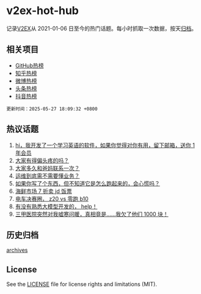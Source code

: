 # v2ex-hot-hub

 记录[V2EX](https://www.v2ex.com/)从 2021-01-06 日至今的热门话题。每小时抓取一次数据，按天[归档](archives)。
 
 ## 相关项目

- [GitHub热榜](https://github.com/it985/github-hot-hub)
- [知乎热榜](https://github.com/it985/zhihu-hot-hub)
- [微博热榜](https://github.com/it985/weibo-hot-hub)
- [头条热榜](https://github.com/it985/toutiao-hot-hub)
- [抖音热榜](https://github.com/it985/douyin-hot-hub)


 `更新时间：2025-05-27 18:09:32 +0800`

## 热议话题

1. [hi，我开发了一个学习英语的软件，如果你觉得对你有用，留下邮箱，送你 1 年会员](https://www.v2ex.com/t/1134547)
1. [大家有得偏头疼的吗？](https://www.v2ex.com/t/1134537)
1. [大家多久和爸妈联系一次？](https://www.v2ex.com/t/1134589)
1. [运维到底需不需要懂业务？](https://www.v2ex.com/t/1134460)
1. [如果你写了个东西，但不知道它是怎么跑起来的，会心慌吗？](https://www.v2ex.com/t/1134556)
1. [海鲜市场 7 折卖 jd 饭票](https://www.v2ex.com/t/1134627)
1. [电车决赛圈， z20 vs 零跑 b10](https://www.v2ex.com/t/1134580)
1. [有没有熟悉大模型开发的， help！](https://www.v2ex.com/t/1134542)
1. [三甲医院突然对我嘘寒问暖，真相竟是……我欠了他们 1000 块！](https://www.v2ex.com/t/1134571)

## 历史归档

[archives](archives)

## License

See the [LICENSE](LICENSE) file for license rights and limitations (MIT).

